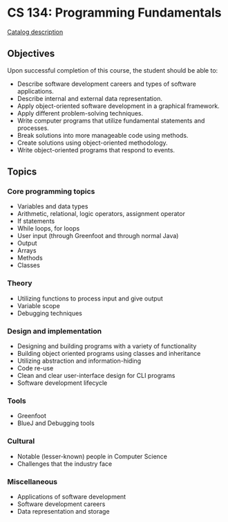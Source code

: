 # CS 134: Programming Fundamentals

[Catalog description](http://catalog.jccc.edu/coursedescriptions/cs/#CS_134)

## Objectives

Upon successful completion of this course, the student should be able to:

*    Describe software development careers and types of software applications.
*    Describe internal and external data representation.
*    Apply object-oriented software development in a graphical framework.
*    Apply different problem-solving techniques.
*    Write computer programs that utilize fundamental statements and processes.
*    Break solutions into more manageable code using methods.
*    Create solutions using object-oriented methodology.
*    Write object-oriented programs that respond to events.

## Topics

### Core programming topics

* Variables and data types
* Arithmetic, relational, logic operators, assignment operator
* If statements
* While loops, for loops
* User input (through Greenfoot and through normal Java)
* Output
* Arrays
* Methods
* Classes

### Theory

* Utilizing functions to process input and give output
* Variable scope
* Debugging techniques

### Design and implementation

*    Designing and building programs with a variety of functionality
*    Building object oriented programs using classes and inheritance
*    Utilizing abstraction and information-hiding
*    Code re-use
*    Clean and clear user-interface design for CLI programs
* Software development lifecycle

### Tools

* Greenfoot
* BlueJ and Debugging tools

### Cultural

* Notable (lesser-known) people in Computer Science
* Challenges that the industry face

### Miscellaneous

* Applications of software development
* Software development careers
* Data representation and storage
